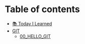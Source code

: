 # Table of contents

* [📚 Today I Learned](README.md)
* [GIT](git/README.md)
  * [00\_HELLO\_GIT](git/00_hello_git.md)

